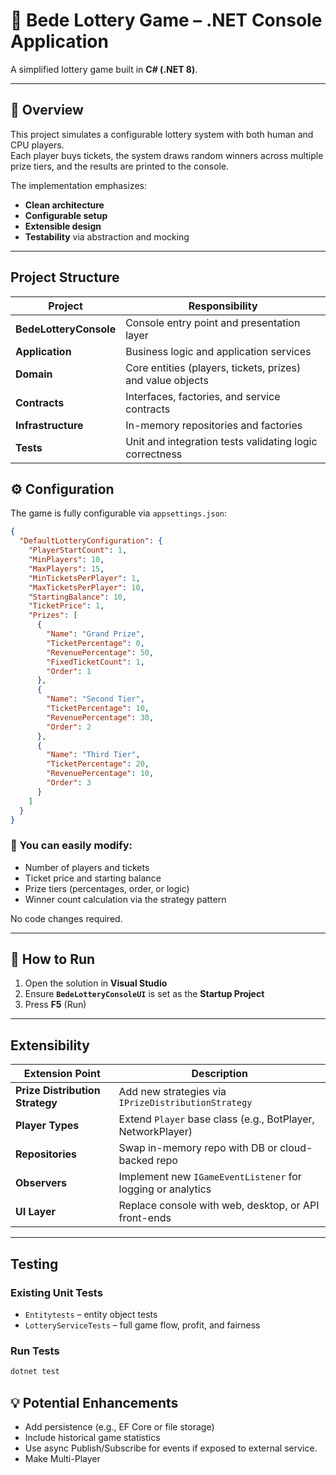 # 🎰 Bede Lottery Game – .NET Console Application

A simplified lottery game built in **C# (.NET 8)**.

---

## 🧭 Overview

This project simulates a configurable lottery system with both human and CPU players.  
Each player buys tickets, the system draws random winners across multiple prize tiers, and the results are printed to the console.

The implementation emphasizes:
- **Clean architecture**
- **Configurable setup**
- **Extensible design**
- **Testability** via abstraction and mocking

---

## Project Structure

| Project | Responsibility |
|----------|----------------|
| **BedeLotteryConsole** | Console entry point and presentation layer |
| **Application** | Business logic and application services |
| **Domain** | Core entities (players, tickets, prizes) and value objects |
| **Contracts** | Interfaces, factories, and service contracts |
| **Infrastructure** | In-memory repositories and factories |
| **Tests** | Unit and integration tests validating logic correctness |


## ⚙️ Configuration

The game is fully configurable via `appsettings.json`:

```json
{
  "DefaultLotteryConfiguration": {
    "PlayerStartCount": 1,
    "MinPlayers": 10,
    "MaxPlayers": 15,
    "MinTicketsPerPlayer": 1,
    "MaxTicketsPerPlayer": 10,
    "StartingBalance": 10,
    "TicketPrice": 1,
    "Prizes": [
      {
        "Name": "Grand Prize",
        "TicketPercentage": 0,
        "RevenuePercentage": 50,
        "FixedTicketCount": 1,
        "Order": 1
      },
      {
        "Name": "Second Tier",
        "TicketPercentage": 10,
        "RevenuePercentage": 30,
        "Order": 2
      },
      {
        "Name": "Third Tier",
        "TicketPercentage": 20,
        "RevenuePercentage": 10,
        "Order": 3
      }
    ]
  }
}
```

### 🔧 You can easily modify:

- Number of players and tickets  
- Ticket price and starting balance  
- Prize tiers (percentages, order, or logic)  
- Winner count calculation via the strategy pattern  

No code changes required.

---

## 🚀 How to Run


1. Open the solution in **Visual Studio**  
2. Ensure **`BedeLotteryConsoleUI`** is set as the **Startup Project**  
3. Press **F5** (Run)

---

## Extensibility

| Extension Point | Description |
|------------------|-------------|
| **Prize Distribution Strategy** | Add new strategies via `IPrizeDistributionStrategy` |
| **Player Types** | Extend `Player` base class (e.g., BotPlayer, NetworkPlayer) |
| **Repositories** | Swap in-memory repo with DB or cloud-backed repo |
| **Observers** | Implement new `IGameEventListener` for logging or analytics |
| **UI Layer** | Replace console with web, desktop, or API front-ends |

---

## Testing

### Existing Unit Tests
- `Entitytests` – entity object tests
- `LotteryServiceTests` – full game flow, profit, and fairness  

### Run Tests
```bash
dotnet test
```
## 💡 Potential Enhancements

- Add persistence (e.g., EF Core or file storage)  
- Include historical game statistics   
- Use async Publish/Subscribe for events if exposed to external service.
- Make Multi-Player 

